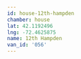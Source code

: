 ```yaml
---
id: house-12th-hampden
chamber: house
lat: 42.1192496
lng: -72.4625875
name: 12th Hampden
van_id: '056'
---
```

